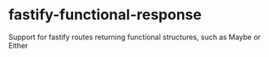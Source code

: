# fastify-functional-response
Support for fastify routes returning functional structures, such as Maybe or Either
